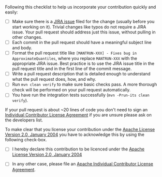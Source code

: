 Following this checklist to help us incorporate your 
contribution quickly and easily:

 - [ ] Make sure there is a [JIRA issue](https://issues.apache.org/jira/browse/MANTRUN) filed 
       for the change (usually before you start working on it).  Trivial changes like typos do not 
       require a JIRA issue.  Your pull request should address just this issue, without 
       pulling in other changes.
 - [ ] Each commit in the pull request should have a meaningful subject line and body.
 - [ ] Format the pull request title like `[MANTRUN-XXX] - Fixes bug in ApproximateQuantiles`,
       where you replace `MANTRUN-XXX` with the appropriate JIRA issue. Best practice
       is to use the JIRA issue title in the pull request title and in the first line of the 
       commit message.
 - [ ] Write a pull request description that is detailed enough to understand what the pull request does, how, and why.
 - [ ] Run `mvn clean verify` to make sure basic checks pass. A more thorough check will 
       be performed on your pull request automatically.
 - [ ] You have run the integration tests successfully (`mvn -Prun-its clean verify`).

If your pull request is about ~20 lines of code you don't need to sign an
[Individual Contributor License Agreement](https://www.apache.org/licenses/icla.pdf) if you are unsure
please ask on the developers list.

To make clear that you license your contribution under 
the [Apache License Version 2.0, January 2004](http://www.apache.org/licenses/LICENSE-2.0)
you have to acknowledge this by using the following check-box.

 - [ ] I hereby declare this contribution to be licenced under the [Apache License Version 2.0, January 2004](http://www.apache.org/licenses/LICENSE-2.0)

 - [ ] In any other case, please file an [Apache Individual Contributor License Agreement](https://www.apache.org/licenses/icla.pdf).

